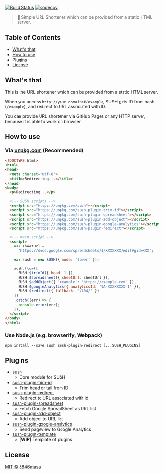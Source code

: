 [![Build Status](http://img.shields.io/travis/3846masa/SUSH/develop.svg?style=flat-square)](https://travis-ci.org/3846masa/SUSH)
[![codecov](https://img.shields.io/codecov/c/github/3846masa/SUSH/develop.svg?style=flat-square)](https://codecov.io/gh/3846masa/SUSH)

> 🍣 Simple URL Shortener which can be provided from a static HTML server.


## Table of Contents
<!-- TOC depthFrom:2 depthTo:2 updateOnSave:false -->

- [What's that](#whats-that)
- [How to use](#how-to-use)
- [Plugins](#plugins)
- [License](#license)

<!-- /TOC -->

## What's that

This is the URL shortener which can be provided from a static HTML server.

When you access ``http://your.domain/#/example``, SUSH gets ID from hash (``/example``), and redirect to URL associated with ID.

You can provide URL shortener via GitHub Pages or any HTTP server, because it is able to work on browser.

## How to use

### Via [unpkg.com](https://unpkg.com) (Recommended)

```html
<!DOCTYPE html>
<html>
<head>
  <meta charset="utf-8">
  <title>Redirecting...</title>
</head>
<body>
  <p>Redirecting...</p>

  <!-- SUSH scripts -->
  <script src="https://unpkg.com/sush"></script>
  <script src="https://unpkg.com/sush-plugin-trim-id"></script>
  <script src="https://unpkg.com/sush-plugin-spreadsheet"></script>
  <script src="https://unpkg.com/sush-plugin-add-object"></script>
  <script src="https://unpkg.com/sush-plugin-google-analytics"></script>
  <script src="https://unpkg.com/sush-plugin-redirect"></script>

  <!-- main script -->
  <script>
    var sheetUrl =
      'https://docs.google.com/spreadsheets/d/XXXXXXX/edit#gid=XXX';

    var sush = new SUSH({ mode: 'lower' });

    sush.flow([
      SUSH.$trimId({ head: 1 }),
      SUSH.$spreadsheet({ sheetUrl: sheetUrl }),
      SUSH.$addObject({ 'example': 'https://example.com' }),
      SUSH.$googleAnalytics({ analyticsId: 'UA-XXXXXXXX-1' }),
      SUSH.$redirect({ fallback: '/404/' })
    ])
    .catch((err) => {
      console.error(err);
    });
  </script>
</body>
</html>
```

### Use Node.js (e.g. browserify, Webpack)

```
npm install --save sush sush-plugin-redirect [...SUSH_PLUGINS]
```

## Plugins

- [sush]
  - Core module for SUSH
- [sush-plugin-trim-id]
  - Trim head or tail from ID
- [sush-plugin-redirect]
  - Redirect to URL associated with id
- [sush-plugin-spreadsheet]
  - Fetch Google SpreadSheet as URL list
- [sush-plugin-add-object]
  - Add object to URL list
- [sush-plugin-google-analytics]
  - Send pageview to Google Analytics
- [sush-plugin-template](#)
  - **[WIP]** Template of plugins

[sush]: https://github.com/3846masa/SUSH/tree/master/packages/sush
[sush-plugin-trim-id]: https://github.com/3846masa/SUSH/tree/master/packages/sush-plugin-trim-id
[sush-plugin-redirect]: https://github.com/3846masa/SUSH/tree/master/packages/sush-plugin-redirect
[sush-plugin-spreadsheet]: https://github.com/3846masa/SUSH/tree/master/packages/sush-plugin-spreadsheet
[sush-plugin-google-analytics]: https://github.com/3846masa/SUSH/tree/master/packages/sush-plugin-google-analytics
[sush-plugin-add-object]: https://github.com/3846masa/SUSH/tree/master/packages/sush-plugin-add-object
[sush-plugin-template]: https://github.com/3846masa/SUSH/tree/master/packages/sush-plugin-template

## License

[MIT © 3846masa](https://3846masa.mit-license.org)
